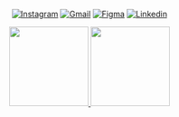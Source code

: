 <div align="center">

 [![Instagram](https://img.shields.io/badge/Instagram-E4405F?style=for-the-badge&logo=instagram&logoColor=white)](https://www.instagram.com/a_maria.exe/)
 [![Gmail](https://img.shields.io/badge/Gmail-D14836?style=for-the-badge&logo=gmail&logoColor=white)](https://www.instagram.com/a_maria.exe/)
 [![Figma](https://img.shields.io/badge/Figma-161164?style=for-the-badge&logo=figma&logoColor=white)](https://www.figma.com/files/user/749696926428800450?fuid=749696926428800450)
 [![Linkedin](https://img.shields.io/badge/LinkedIn-0077B5?style=for-the-badge&logo=linkedin&logoColor=white)](linkedin.com/in/mariadocarmoalcantara/)
</div>

<div align="center">
  <a href="https://github.com/Madu-dev">
  <img height="140em" src="https://github-readme-stats.vercel.app/api?username=Madu-dev&show_icons=true&theme=dark&include_all_commits=true&count_private=true"/>
  <img height="140em" src="https://github-readme-stats.vercel.app/api/top-langs/?username=Madu-dev&layout=compact&langs_count=7&theme=dark"/>
</div> 
